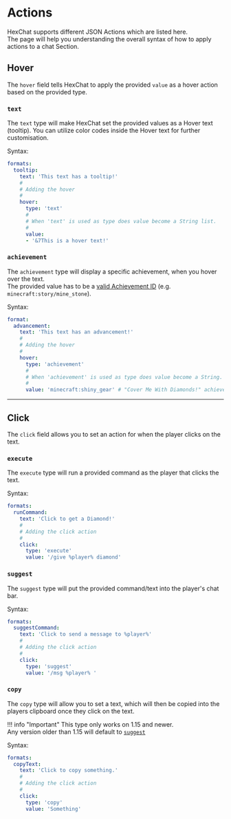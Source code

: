 # Actions
HexChat supports different JSON Actions which are listed here.  
The page will help you understanding the overall syntax of how to apply actions to a chat Section.

## Hover
The `hover` field tells HexChat to apply the provided `value` as a hover action based on the provided type.

### `text`
The `text` type will make HexChat set the provided values as a Hover text (tooltip). You can utilize color codes inside the Hover text for further customisation.

Syntax:  
```yaml
formats:
  tooltip:
    text: 'This text has a tooltip!'
    #
    # Adding the hover
    #
    hover:
      type: 'text'
      #
      # When 'text' is used as type does value become a String list.
      #
      value:
      - '&7This is a hover text!'
```

### `achievement`
The `achievement` type will display a specific achievement, when you hover over the text.  
The provided value has to be a [valid Achievement ID](https://minecraft.gamepedia.com/Advancement#List_of_advancements) (e.g. `minecraft:story/mine_stone`).

Syntax:  
```yaml
format:
  advancement:
    text: 'This text has an advancement!'
    #
    # Adding the hover
    #
    hover:
      type: 'achievement'
      #
      # When 'achievement' is used as type does value become a String.
      #
      value: 'minecraft:shiny_gear' # "Cover Me With Diamonds!" achievement
```

----
## Click
The `click` field allows you to set an action for when the player clicks on the text.

### `execute`
The `execute` type will run a provided command as the player that clicks the text.

Syntax:  
```yaml
formats:
  runCommand:
    text: 'Click to get a Diamond!'
    #
    # Adding the click action
    #
    click:
      type: 'execute'
      value: '/give %player% diamond'
```

### `suggest`
The `suggest` type will put the provided command/text into the player's chat bar.

Syntax:  
```yaml
formats:
  suggestCommand:
    text: 'Click to send a message to %player%'
    #
    # Adding the click action
    #
    click:
      type: 'suggest'
      value: '/msg %player% '
```

### `copy`
The `copy` type will allow you to set a text, which will then be copied into the players clipboard once they click on the text.

!!! info "Important"
    This type only works on 1.15 and newer.  
    Any version older than 1.15 will default to [`suggest`](#suggest)

Syntax:  
```yaml
formats:
  copyText:
    text: 'Click to copy something.'
    #
    # Adding the click action
    #
    click:
      type: 'copy'
      value: 'Something'
```

